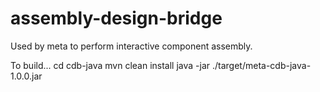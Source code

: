 assembly-design-bridge
======================

Used by meta to perform interactive component assembly.

To build...
cd cdb-java
mvn clean install
java -jar ./target/meta-cdb-java-1.0.0.jar


